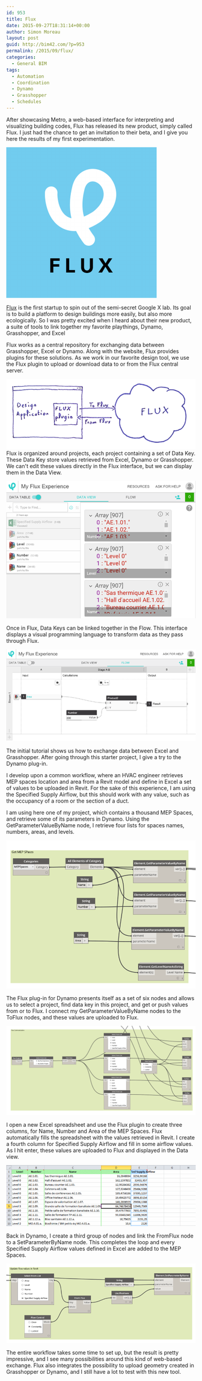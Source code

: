```yaml
---
id: 953
title: Flux
date: 2015-09-27T18:31:14+00:00
author: Simon Moreau
layout: post
guid: http://bim42.com/?p=953
permalink: /2015/09/flux/
categories:
  - General BIM
tags:
  - Automation
  - Coordination
  - Dynamo
  - Grasshopper
  - Schedules
---
```

After showcasing Metro, a web-based interface for interpreting and visualizing building codes, Flux has released its new product, simply called Flux. I just had the chance to get an invitation to their beta, and I give you here the results of my first experimentation.

![fluxLogo](/assets/2015/09/fluxLogo.png)

[Flux](https://flux.io/) is the first startup to spin out of the semi-secret Google X lab. Its goal is to build a platform to design buildings more easily, but also more ecologically. So I was pretty excited when I heard about their new product, a suite of tools to link together my favorite playthings, Dynamo, Grasshopper, and Excel

Flux works as a central repository for exchanging data between Grasshopper, Excel or Dynamo. Along with the website, Flux provides plugins for these solutions. As we work in our favorite design tool, we use the Flux plugin to upload or download data to or from the Flux central server.

![workflows](/assets/2015/09/workflows.png)
Flux is organized around projects, each project containing a set of Data Key. These Data Key store values retrieved from Excel, Dynamo or Grasshopper. We can't edit these values directly in the Flux interface, but we can display them in the Data View.

![DataView](/assets/2015/09/DataView.png)

Once in Flux, Data Keys can be linked together in the Flow. This interface displays a visual programming language to transform data as they pass through Flux.

![FlowView](/assets/2015/09/FlowView.png)

The initial tutorial shows us how to exchange data between Excel and Grasshopper. After going through this starter project, I give a try to the Dynamo plug-in.

I develop upon a common workflow, where an HVAC engineer retrieves MEP spaces location and area from a Revit model and define in Excel a set of values to be uploaded in Revit. For the sake of this experience, I am using the Specified Supply Airflow, but this should work with any value, such as the occupancy of a room or the section of a duct.

I am using here one of my project, which contains a thousand MEP Spaces, and retrieve some of its parameters in Dynamo. Using the GetParameterValueByName node, I retrieve four lists for spaces names, numbers, areas, and levels.

![RetriveProperties](/assets/2015/09/RetriveProperties.png)

The Flux plug-in for Dynamo presents itself as a set of six nodes and allows us to select a project, find data key in this project, and get or push values from or to Flux. I connect my GetParameterValueByName nodes to the ToFlux nodes, and these values are uploaded to Flux.

![ToFlow](/assets/2015/09/ToFlow.png)

I open a new Excel spreadsheet and use the Flux plugin to create three columns, for Name, Number and Area of the MEP Spaces. Flux automatically fills the spreadsheet with the values retrieved in Revit. I create a fourth column for Specified Supply Airflow and fill in some airflow values. As I hit enter, these values are uploaded to Flux and displayed in the Data view.

![Excel](/assets/2015/09/Excel.png)

Back in Dynamo, I create a third group of nodes and link the FromFlux node to a SetParameterByName node. This completes the loop and every Specified Supply Airflow values defined in Excel are added to the MEP Spaces.

![FromFlux](/assets/2015/09/FromFlux.png)

The entire workflow takes some time to set up, but the result is pretty impressive, and I see many possibilities around this kind of web-based exchange. Flux also integrates the possibility to upload geometry created in Grasshopper or Dynamo, and I still have a lot to test with this new tool.
